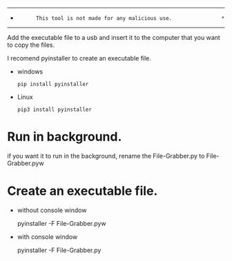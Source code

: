 *************************************************************************
*           This tool is not made for any malicious use.                *
*************************************************************************

Add the executable file to a usb and insert it to the computer that you want to 
copy the files.

I recomend pyinstaller to create an executable file.

* windows

      pip install pyinstaller

* Linux

      pip3 install pyinstaller


# Run in background.

if you want it to run in the background, rename the File-Grabber.py to File-Grabber.pyw

# Create an executable file.
   
   * without console window
   
      pyinstaller -F File-Grabber.pyw
  
   * with console window
   
      pyinstaller -F File-Grabber.py
